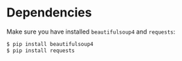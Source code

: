 # Dependencies
Make sure you have installed `beautifulsoup4` and `requests`:
```bash
$ pip install beautifulsoup4
$ pip install requests
```

